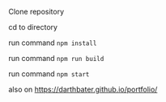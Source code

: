 Clone repository

cd to directory

run command <code>npm install</code>

run command <code>npm run build</code>

run command <code>npm start</code>


also on https://darthbater.github.io/portfolio/
